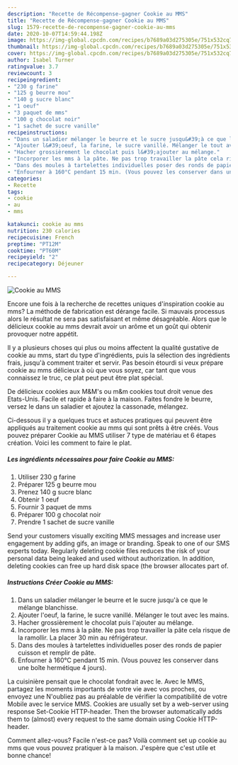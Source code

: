 ```yaml
---
description: "Recette de Récompense-gagner Cookie au MMS"
title: "Recette de Récompense-gagner Cookie au MMS"
slug: 1579-recette-de-recompense-gagner-cookie-au-mms
date: 2020-10-07T14:59:44.198Z
image: https://img-global.cpcdn.com/recipes/b7689a03d275305e/751x532cq70/cookie-au-mms-photo-principale-de-la-recette.jpg
thumbnail: https://img-global.cpcdn.com/recipes/b7689a03d275305e/751x532cq70/cookie-au-mms-photo-principale-de-la-recette.jpg
cover: https://img-global.cpcdn.com/recipes/b7689a03d275305e/751x532cq70/cookie-au-mms-photo-principale-de-la-recette.jpg
author: Isabel Turner
ratingvalue: 3.7
reviewcount: 3
recipeingredient:
- "230 g farine"
- "125 g beurre mou"
- "140 g sucre blanc"
- "1 oeuf"
- "3 paquet de mms"
- "100 g chocolat noir"
- "1 sachet de sucre vanille"
recipeinstructions:
- "Dans un saladier mélanger le beurre et le sucre jusqu&#39;à ce que le mélange blanchisse."
- "Ajouter l&#39;oeuf, la farine, le sucre vanillé. Mélanger le tout avec les mains."
- "Hacher grossièrement le chocolat puis l&#39;ajouter au mélange."
- "Incorporer les mms à la pâte. Ne pas trop travailler la pâte cela risque de la ramollir. La placer 30 min au réfrigérateur."
- "Dans des moules à tartelettes individuelles poser des ronds de papier cuisson et remplir de pâte."
- "Enfourner à 160°C pendant 15 min. (Vous pouvez les conserver dans une boîte hermétique 4 jours)."
categories:
- Recette
tags:
- cookie
- au
- mms

katakunci: cookie au mms 
nutrition: 230 calories
recipecuisine: French
preptime: "PT12M"
cooktime: "PT60M"
recipeyield: "2"
recipecategory: Déjeuner

---
```



![Cookie au MMS](https://img-global.cpcdn.com/recipes/b7689a03d275305e/751x532cq70/cookie-au-mms-photo-principale-de-la-recette.jpg)

Encore une fois à la recherche de recettes uniques d'inspiration cookie au mms? La méthode de fabrication est dérange facile. Si mauvais processus alors le résultat ne sera pas satisfaisant et même désagréable. Alors que le délicieux cookie au mms devrait avoir un arôme et un goût qui obtenir provoquer notre appétit.

Il y a plusieurs choses qui plus ou moins affectent la qualité gustative de cookie au mms, start du type d'ingrédients, puis la sélection des ingrédients frais, jusqu'à comment traiter et servir. Pas besoin étourdi si veux prépare cookie au mms délicieux à où que vous soyez, car tant que vous connaissez le truc, ce plat peut peut être plat spécial.

De délicieux cookies aux M&amp;M&#39;s ou m&amp;m cookies tout droit venue des Etats-Unis. Facile et rapide à faire à la maison. Faites fondre le beurre, versez le dans un saladier et ajoutez la cassonade, mélangez.


Ci-dessous il y a quelques trucs et astuces pratiques qui peuvent être appliqués au traitement cookie au mms qui sont prêts à être créés. Vous pouvez préparer Cookie au MMS utiliser 7 type de matériau et 6 étapes création. Voici les comment to faire le plat.

<!--inarticleads1-->

##### Les ingrédients nécessaires pour faire Cookie au MMS:

1. Utiliser 230 g farine
1. Préparer 125 g beurre mou
1. Prenez 140 g sucre blanc
1. Obtenir 1 oeuf
1. Fournir 3 paquet de mms
1. Préparer 100 g chocolat noir
1. Prendre 1 sachet de sucre vanille


Send your customers visually exciting MMS messages and increase user engagement by adding gifs, an image or branding. Speak to one of our SMS experts today. Regularly deleting cookie files reduces the risk of your personal data being leaked and used without authorization. In addition, deleting cookies can free up hard disk space (the browser allocates part of. 

<!--inarticleads2-->

##### Instructions Créer Cookie au MMS:

1. Dans un saladier mélanger le beurre et le sucre jusqu&#39;à ce que le mélange blanchisse.
1. Ajouter l&#39;oeuf, la farine, le sucre vanillé. Mélanger le tout avec les mains.
1. Hacher grossièrement le chocolat puis l&#39;ajouter au mélange.
1. Incorporer les mms à la pâte. Ne pas trop travailler la pâte cela risque de la ramollir. La placer 30 min au réfrigérateur.
1. Dans des moules à tartelettes individuelles poser des ronds de papier cuisson et remplir de pâte.
1. Enfourner à 160°C pendant 15 min. (Vous pouvez les conserver dans une boîte hermétique 4 jours).


La cuisinière pensait que le chocolat fondrait avec le. Avec le MMS, partagez les moments importants de votre vie avec vos proches, ou envoyez une N&#39;oubliez pas au préalable de vérifier la compatibilité de votre Mobile avec le service MMS. Cookies are usually set by a web-server using response Set-Cookie HTTP-header. Then the browser automatically adds them to (almost) every request to the same domain using Cookie HTTP-header. 


Comment allez-vous? Facile n'est-ce pas? Voilà comment set up cookie au mms que vous pouvez pratiquer à la maison. J'espère que c'est utile et bonne chance!
